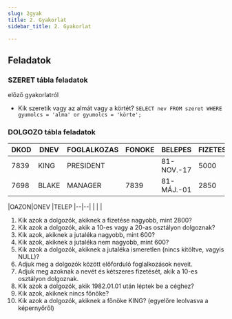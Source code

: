 ```yaml
---
slug: 2gyak
title: 2. Gyakorlat
sidebar_title: 2. Gyakorlat

---
```


## Feladatok

### SZERET tábla feladatok
előző gyakorlatról
-   Kik szeretik vagy az almát vagy a körtét?
`SELECT nev FROM szeret WHERE gyumolcs = 'alma' or gyumolcs = 'körte';`

### DOLGOZO tábla feladatok
| DKOD | DNEV  | FOGLALKOZAS | FONOKE | BELEPES    | FIZETES | JUTALEK | OAZON |
|------|-------|-------------|--------|------------|---------|---------|-------|
| 7839 | KING  | PRESIDENT   |        | 81-NOV.-17 | 5000    |         | 10    |
| 7698 | BLAKE | MANAGER     | 7839   | 81-MÁJ.-01 | 2850    |         | 30    |

|OAZON|ONEV  |TELEP
|--|--|
|  |  |



1.  Kik azok a dolgozók, akiknek a fizetése nagyobb, mint 2800?
2.  Kik azok a dolgozók, akik a 10-es vagy a 20-as osztályon dolgoznak?
3.  Kik azok, akiknek a jutaléka nagyobb, mint 600?
4.  Kik azok, akiknek a jutaléka nem nagyobb, mint 600?
5.  Kik azok a dolgozók, akiknek a jutaléka ismeretlen (nincs kitöltve, vagyis NULL)?
6.  Adjuk meg a dolgozók között előforduló foglalkozások neveit.
7.  Adjuk meg azoknak a nevét és kétszeres fizetését, akik a 10-es osztályon dolgoznak.
8.  Kik azok a dolgozók, akik 1982.01.01 után léptek be a céghez?
9.  Kik azok, akiknek nincs főnöke?
10.  Kik azok a dolgozók, akiknek a főnöke KING? (egyelőre leolvasva a képernyőről)
<!--stackedit_data:
eyJoaXN0b3J5IjpbLTE0MzM4MzI3OV19
-->